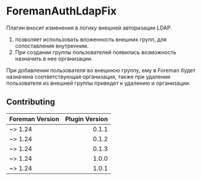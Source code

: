 # ForemanAuthLdapFix

Плагин вносит изменения в логику внешней авторизации LDAP.
1. позволяет использовать вложенность внешних групп, для сопоставления внутренним.
2. При создании группы пользователей появилась возможность назначить в нее организации.

При добавлении пользователя во внешнюю группу, ему в Foreman будет назначена соответствующая организация, 
также при удалении пользователя из внешней группы приведет к удалению и организации.


## Contributing

| Foreman Version | Plugin Version |
| --------------- | -------------: |
| ~> 1.24         |          0.1.1 |
| ~> 1.24         |          0.1.2 |
| ~> 1.24         |          0.1.3 |
| ~> 1.24         |          1.0.0 |
| ~> 1.24         |          1.0.1 |